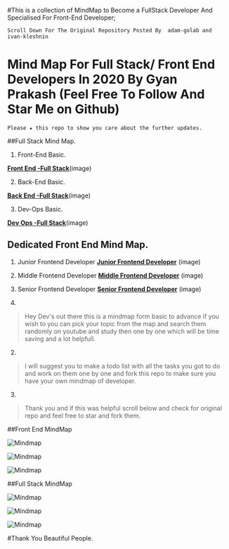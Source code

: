 #This is a collection of MindMap to Become a FullStack Developer And Specialised For Front-End Developer;

`Scroll Down For The Original Repository Posted By  adam-golab and ivan-kleshnin `

# Mind Map For Full Stack/ Front End Developers In 2020 By Gyan Prakash (Feel Free To Follow And Star Me on Github)
 

`Please ★ this repo to show you care about the further updates.`



##Full Stack Mind Map.

1. Front-End Basic.

[**Front End -Full Stack**](frontenddev.png?raw=true)(image)

2. Back-End Basic.

[**Back End -Full Stack**](frontenddev.png?raw=true)(image)

3. Dev-Ops Basic.

[**Dev Ops -Full Stack**](devops.png?raw=true)(image)




## Dedicated Front End Mind Map.

 1. Junior Frontend Developer
[**Junior Frontend Developer**](junior.png?raw=true) (image)


2. Middle Frontend Developer
[**Middle Frontend Developer**](middle.png?raw=true) (image)
3. Senior Frontend Developer
[**Senior Frontend Developer**](senior.png?raw=true) (image)


 
 
 1.
>Hey Dev's out there this is a mindmap form basic to advance if you wish to you can pick your topic from  the map and search them randomly on youtube and study then one by one which will be time saving and a lot helpfull. 

2.
>I will suggest you to make a todo list with all the tasks you got to do and work on them one by one and fork this repo to make sure you have your own mindmap of developer.

3.
>Thank you and if this was helpful scroll below and check for original repo and feel free to star and fork them.







##Front End MindMap

![Mindmap](./junior.png)

![Mindmap](./middle.png)

![Mindmap](./senior.png)


##Full Stack MindMap

![Mindmap](./devops.png)

![Mindmap](./backend.png)

![Mindmap](./frontenddev.png)


#Thank You Beautiful People.



